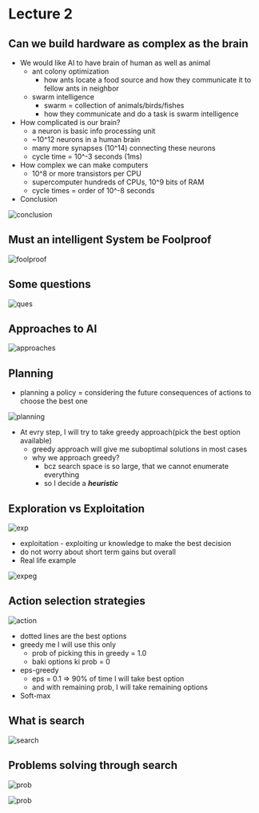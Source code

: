 # Lecture 2

## Can we build hardware as complex as the brain

- We would like AI to have brain of human as well as animal
  - ant colony optimization
    - how ants locate a food source and how they communicate it to fellow ants in neighbor
  - swarm intelligence
    - swarm = collection of animals/birds/fishes
    - how they communicate and do a task is swarm intelligence
- How complicated is our brain?
  - a neuron is basic info processing unit
  - ~10^12 neurons in a human brain
  - many more synapses (10^14)  connecting these neurons
  - cycle time = 10^-3 seconds (1ms)
- How complex we can make computers
  - 10^8 or more transistors per CPU
  - supercomputer hundreds of CPUs, 10^9 bits of RAM
  - cycle times = order of 10^-8 seconds
- Conclusion

![conclusion](conclusion.png)

## Must an intelligent System be Foolproof

![foolproof](foolproof.png)

## Some questions

![ques](ques.png)

## Approaches to AI

![approaches](approaches.png)

## Planning

- planning a policy = considering the future consequences of actions to choose the best one

![planning](planning.png)

- At evry step, I will try to take greedy approach(pick the best option available)
  - greedy approach will give me suboptimal solutions in most cases
  - why we approach greedy?
    - bcz search space is so large, that we cannot enumerate everything
    - so I decide a ***heuristic***

## Exploration vs Exploitation

![exp](exp.png)

- exploitation - exploiting ur knowledge to make the best decision
- do not worry about short term gains but overall
- Real life example

![expeg](expeg.png)

## Action selection strategies

![action](actionSelection.png)

- dotted lines are the best options
- greedy  me I will use this only
  - prob of picking this in greedy = 1.0
  - baki options ki prob = 0
- eps-greedy
  - eps = 0.1 => 90% of time I will take best option
  - and with remaining prob, I will take remaining options
- Soft-max

## What is search

![search](search.png)

## Problems solving through search

![prob](probSearch.png)

![prob](probSearch2.png)